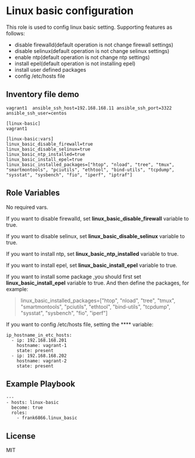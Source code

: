 # Linux basic configuration

This role is used to config linux basic setting. Supporting features as follows:

* disable firewalld(default operation is not change firewall settings)
* disable selinux(default operation is not change selinux settings)
* enable ntp(default operation is not change ntp settings)
* install epel(default operation is not installing epel)
* install user defined packages
* config /etc/hosts file

## Inventory file demo

```
vagrant1  ansible_ssh_host=192.168.168.11 ansible_ssh_port=3322 ansible_ssh_user=centos

[linux-basic]
vagrant1

[linux-basic:vars]
linux_basic_disable_firewall=true
linux_basic_disable_selinux=true
linux_basic_ntp_installed=true
linux_basic_install_epel=true
linux_basic_installed_packages=["htop", "nload", "tree", "tmux", "smartmontools", "pciutils", "ethtool", "bind-utils", "tcpdump", "sysstat", "sysbench", "fio", "iperf", "iptraf"]

```

## Role Variables
No required vars.

If you want to disable firewalld, set **linux_basic_disable_firewall** variable to true.

If you want to disable selinux, set **linux_basic_disable_selinux** variable to true.

If you want to install ntp, set **linux_basic_ntp_installed** variable to true.

If you want to install epel, set **linux_basic_install_epel** variable to true.

If you want to install some package ,you should first set **linux_basic_install_epel** variable to true. And then define the packages, for example:

> linux_basic_installed_packages=["htop", "nload", "tree", "tmux", "smartmontools", "pciutils", "ethtool", "bind-utils", "tcpdump", "sysstat", "sysbench", "fio", "iperf"]


If you want to config /etc/hosts file, setting the **** variable:

```
ip_hostname_in_etc_hosts:
  - ip: 192.168.168.201
    hostname: vagrant-1
    state: present
  - ip: 192.168.168.202
    hostname: vagrant-2
    state: present
```


## Example Playbook

```
---
- hosts: linux-basic
  become: true
  roles:
    - frank6866.linux_basic
```

License
-------

MIT

